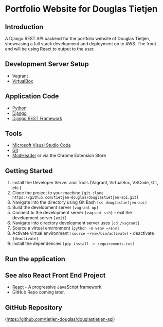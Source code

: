 # Portfolio Website for Douglas Tietjen
## Introduction

A Django REST API backend for the portfolio website of Douglas Tietjen, showcasing a full stack development and deployment on to AWS.  The front end will be using React to output to the user.

## Development Server Setup
* [Vagrant](https://www.vagrantup.com/)
* [VirtualBox](https://www.virtualbox.org/)

## Application Code
* [Python](https://www.python.org/)
* [Django](http://djangoproject.org/)
* [Django REST Framework](https://pypi.org/project/djangorestframework/)

## Tools
* [Microsoft Visual Studio Code](https://code.visualstudio.com/)
* [Git](https://git-scm.com/)
* [ModHeader](https://modheader.com/) or via the Chrome Extension Store

## Getting Started
1. Install the Developer Server and Tools (Vagrant, VirtualBox, VSCode, Git, etc.)
2. Clone the project to your machine `[git clone https://github.com/tietjen-douglas/douglastietjen-api.git]`
3. Navigate into the directory using Git Bash `[cd douglastietjen-api]`
4. Build the development server `[vagrant up]`
5. Connect to the development server `[vagrant ssh]` - exit the development server `[exit]`
6. Navigate into directory development server uses `[cd /vagrant]`
7. Source a virtual environment `[python -m venv ~/env]`
8. Activate virtual environment `[source ~/env/bin/activate]` - deactivate `[deactivate]`
9. Install the dependencies `[pip install -r requirements.txt]`

## Run the application


## See also React Front End Project

* [React](https://reactjs.org) - A progressive JavaScript framework.
* GitHub Repo coming later.


## GitHub Repository

(https://github.com/tietjen-douglas/douglastietjen-api)
